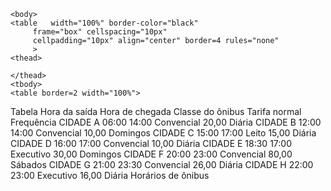 <html>
	<head>
	<meta charset="utf-8">
	</head>
	
	<body>
	<table   width="100%" border-color="black" 
         frame="box" cellspacing="10px"   
		 cellpadding="10px" align="center" border=4 rules="none"
		 >
	<thead>

	</thead> 
	<tbody>
    <table border=2 width="100%">
<tr>
<th rowspan="1">Tabela </th>
<th rowspan="1">Hora da saída</th>
<th rowspan="1">Hora de chegada</th>
<th rowspan="1">Classe do ônibus</th>
<th rowspan="1">Tarifa normal</th>
<th rowspan="1">Frequência</th>
</tr>
<tr>
<th align="center">CIDADE A</th>
<td> 06:00</td>
<td> 14:00</td>
<td> Convencial</td>
<td> 20,00</td>
<td> Diária</td>
</tr>
<tr>
<th align="center">CIDADE B</th>
<td> 12:00</td>
<td> 14:00</td>
<td> Convencial</td>
<td> 10,00</td>
<td> Domingos</td>
</tr>
<tr>
<th align="center">CIDADE C</th>
<td> 15:00</td>
<td> 17:00</td>
<td>Leito</td>
<td> 15,00</td>
<td> Diária</td>
</tr>
<tr>
<th align="center">CIDADE D</th>
<td> 16:00</td>
<td> 17:00</td>
<td> Convencial</td>
<td> 10,00</td>
<td> Diária</td>
</tr>
<tr>
<th align="center">CIDADE E</th>
<td> 18:30</td>
<td> 17:00</td>
<td> Executivo</td>
<td> 30,00</td>
<td> Domingos</td>
</tr>
<tr>
<th align="center">CIDADE F</th>
<td> 20:00</td>
<td> 23:00</td>
<td> Convencial</td>
<td> 80,00</td>
<td> Sábados</td>

</tr>
<tr>
<th align="center">CIDADE G</th>
<td> 21:00</td>
<td> 23:30</td>
<td> Convencial</td>
<td> 26,00</td>
<td> Diária</td>
</tr>
<tr>
<th align="center">CIDADE H</th>
<td> 22:00</td>
<td> 23:00</td>
<td> Executivo</td>
<td> 16,00</td>
<td> Diária</td>
</tr>
<tr>
<td colspan="6">Horários de ônibus</td>



</tr>

</table>
</body>
</html>
